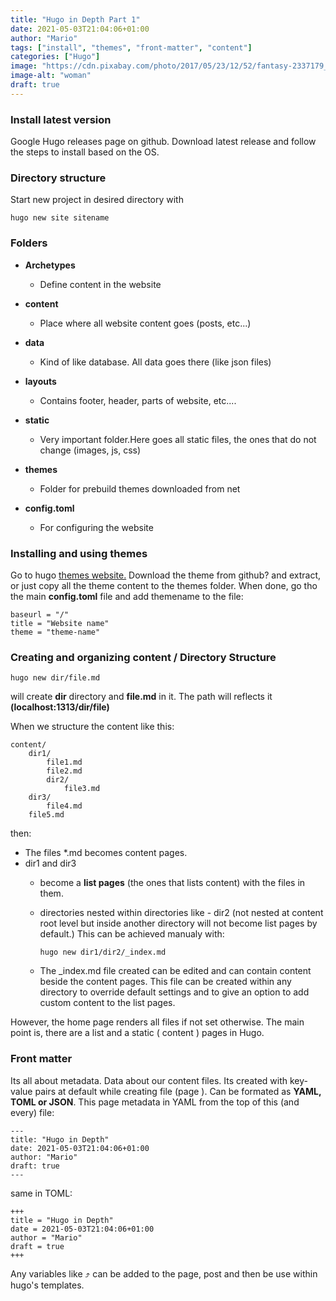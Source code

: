 ```yaml
---
title: "Hugo in Depth Part 1"
date: 2021-05-03T21:04:06+01:00
author: "Mario"
tags: ["install", "themes", "front-matter", "content"]
categories: ["Hugo"]
image: "https://cdn.pixabay.com/photo/2017/05/23/12/52/fantasy-2337179_960_720.jpg"
image-alt: "woman"
draft: true
---
```


### Install latest version

Google Hugo releases page on github. Download latest release and follow the steps to install based on the OS.

### Directory structure

Start new project in desired directory with

```
hugo new site sitename
```

### Folders

* **Archetypes**
  * Define content in the website

* **content**
  * Place where all website content goes (posts, etc...)

* **data**
  * Kind of like database. All data goes there (like json files)

* **layouts**
  * Contains footer, header, parts of website, etc....

* **static**
  * Very important folder.Here goes all static files, the ones that do not change (images, js, css)
* **themes**
  * Folder for prebuild themes downloaded from net
* **config.toml**
  * For configuring the website

### Installing and using themes

Go to hugo [themes website.](https://themes.gohugo.io)
Download the theme from github? and extract, or just copy all the theme content to the themes folder.
When done, go tho the main **config.toml** file and add themename to the file:

```
baseurl = "/"
title = "Website name"
theme = "theme-name"
```

### Creating and organizing content / Directory Structure

```
hugo new dir/file.md
```

will create **dir** directory and **file.md** in it. The path will reflects it **(localhost:1313/dir/file)**

When we structure the content like this:

```
content/
    dir1/
        file1.md
        file2.md
        dir2/
            file3.md
    dir3/
        file4.md
    file5.md
```

then:

* The files *.md becomes content pages.
* dir1 and dir3
  * become a **list pages** (the ones that lists content) with the files in them.
  * directories nested within directories like - dir2 (not nested at content root level but inside another directory will not become list pages by default.) This can be achieved manualy with:

      ```
      hugo new dir1/dir2/_index.md
      ```

  * The _index.md file created can be edited and can contain content beside the content pages. This file can be created within any directory to override default settings and to give an option to add custom content to the list pages.

However, the home page renders all files if not set otherwise. The main point is, there are a list and a static ( content ) pages in Hugo.

### Front matter

Its all about metadata. Data about our content files. Its created with key-value pairs at default while creating file (page ). Can be formated as **YAML, TOML or JSON**.
This page metadata in YAML from the top of this (and every) file:

```
---
title: "Hugo in Depth"
date: 2021-05-03T21:04:06+01:00
author: "Mario"
draft: true
---
```

same in TOML:

```
+++
title = "Hugo in Depth"
date = 2021-05-03T21:04:06+01:00
author = "Mario"
draft = true
+++
```

Any variables like ⤴  can be added to the page, post and then be use within hugo's templates.
